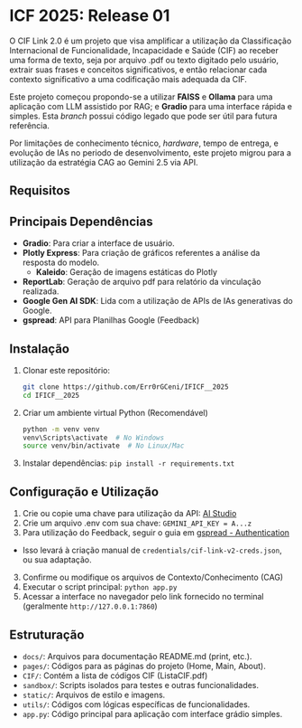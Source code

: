 # ICF 2025: Release 01

O CIF Link 2.0 é um projeto que visa amplificar a utilização da Classificação Internacional de Funcionalidade, Incapacidade e Saúde (CIF) ao receber uma forma de texto, seja por arquivo .pdf ou texto digitado pelo usuário, extrair suas frases e conceitos significativos, e então relacionar cada contexto significativo a uma codificação mais adequada da CIF. 

Este projeto começou propondo-se a utilizar **FAISS** e **Ollama** para uma aplicação com LLM assistido por RAG; e **Gradio** para uma interface rápida e simples. Esta _branch_ possui código legado que pode ser útil para futura referência.

Por limitações de conhecimento técnico, _hardware_, tempo de entrega, e evolução de IAs no periodo de desenvolvimento, este projeto migrou para a utilização da estratégia CAG ao Gemini 2.5 via API.

## Requisitos

## Principais Dependências
- **Gradio**: Para criar a interface de usuário.
- **Plotly Express**: Para criação de gráficos referentes a análise da resposta do modelo.
  - **Kaleido**: Geração de imagens estáticas do Plotly
- **ReportLab**: Geração de arquivo pdf para relatório da vinculação realizada.
- **Google Gen AI SDK**: Lida com a utilização de APIs de IAs generativas do Google.
- **gspread**: API para Planilhas Google (Feedback)

## Instalação

1. Clonar este repositório:
   ```bash
   git clone https://github.com/Err0rGCeni/IFICF__2025
   cd IFICF__2025
   ```
2. Criar um ambiente virtual Python (Recomendável)
    ```bash
    python -m venv venv
    venv\Scripts\activate  # No Windows
    source venv/bin/activate  # No Linux/Mac
    ```
3. Instalar dependências: `pip install -r requirements.txt`

## Configuração e Utilização

1. Crie ou copie uma chave para utilização da API: [AI Studio](https://aistudio.google.com/app/apikey)
2. Crie um arquivo .env com sua chave: `GEMINI_API_KEY = A...z`
3. Para utilização do Feedback, seguir o guia em [gspread - Authentication](https://docs.gspread.org/en/v6.1.4/oauth2.html)
  - Isso levará à criação manual de `credentials/cif-link-v2-creds.json`, ou sua adaptação.
3. Confirme ou modifique os arquivos de Contexto/Conhecimento (CAG)
4. Executar o script principal: `python app.py`
5. Acessar a interface no navegador pelo link fornecido no terminal (geralmente `http://127.0.0.1:7860`)

## Estruturação

- `docs/`: Arquivos para documentação README.md (print, etc.).
- `pages/`: Códigos para as páginas do projeto  (Home, Main, About).
- `CIF/`: Contém a lista de códigos CIF (ListaCIF.pdf)
- `sandbox/`: Scripts isolados para testes e outras funcionalidades.
- `static/`: Arquivos de estilo e imagens.
- `utils/`: Códigos com lógicas específicas de funcionalidades.
- `app.py`: Código principal para aplicação com interface grádio simples.
